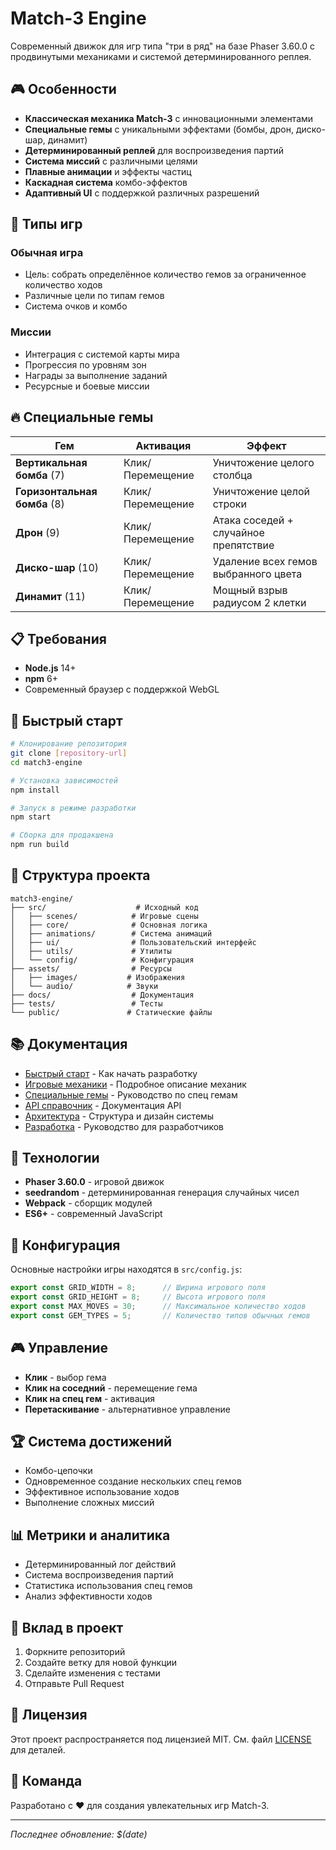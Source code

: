 # Match-3 Engine

Современный движок для игр типа "три в ряд" на базе Phaser 3.60.0 с продвинутыми механиками и системой детерминированного реплея.

## 🎮 Особенности

- **Классическая механика Match-3** с инновационными элементами
- **Специальные гемы** с уникальными эффектами (бомбы, дрон, диско-шар, динамит)
- **Детерминированный реплей** для воспроизведения партий
- **Система миссий** с различными целями
- **Плавные анимации** и эффекты частиц
- **Каскадная система** комбо-эффектов
- **Адаптивный UI** с поддержкой различных разрешений

## 🎯 Типы игр

### Обычная игра
- Цель: собрать определённое количество гемов за ограниченное количество ходов
- Различные цели по типам гемов
- Система очков и комбо

### Миссии
- Интеграция с системой карты мира
- Прогрессия по уровням зон
- Награды за выполнение заданий
- Ресурсные и боевые миссии

## 🔥 Специальные гемы

| Гем | Активация | Эффект |
|-----|-----------|---------|
| **Вертикальная бомба** (7) | Клик/Перемещение | Уничтожение целого столбца |
| **Горизонтальная бомба** (8) | Клик/Перемещение | Уничтожение целой строки |
| **Дрон** (9) | Клик/Перемещение | Атака соседей + случайное препятствие |
| **Диско-шар** (10) | Клик/Перемещение | Удаление всех гемов выбранного цвета |
| **Динамит** (11) | Клик/Перемещение | Мощный взрыв радиусом 2 клетки |

## 📋 Требования

- **Node.js** 14+ 
- **npm** 6+
- Современный браузер с поддержкой WebGL

## 🚀 Быстрый старт

```bash
# Клонирование репозитория
git clone [repository-url]
cd match3-engine

# Установка зависимостей
npm install

# Запуск в режиме разработки
npm start

# Сборка для продакшена
npm run build
```

## 📁 Структура проекта

```
match3-engine/
├── src/                    # Исходный код
│   ├── scenes/            # Игровые сцены
│   ├── core/              # Основная логика
│   ├── animations/        # Система анимаций
│   ├── ui/                # Пользовательский интерфейс
│   ├── utils/             # Утилиты
│   └── config/            # Конфигурация
├── assets/                # Ресурсы
│   ├── images/           # Изображения
│   └── audio/            # Звуки
├── docs/                  # Документация
├── tests/                 # Тесты
└── public/               # Статические файлы
```

## 📚 Документация

- [Быстрый старт](GETTING_STARTED.md) - Как начать разработку
- [Игровые механики](GAME_MECHANICS.md) - Подробное описание механик
- [Специальные гемы](SPECIAL_GEMS.md) - Руководство по спец гемам
- [API справочник](API_REFERENCE.md) - Документация API
- [Архитектура](ARCHITECTURE.md) - Структура и дизайн системы
- [Разработка](DEVELOPMENT.md) - Руководство для разработчиков

## 🎨 Технологии

- **Phaser 3.60.0** - игровой движок
- **seedrandom** - детерминированная генерация случайных чисел
- **Webpack** - сборщик модулей
- **ES6+** - современный JavaScript

## 🔧 Конфигурация

Основные настройки игры находятся в `src/config.js`:

```javascript
export const GRID_WIDTH = 8;      // Ширина игрового поля
export const GRID_HEIGHT = 8;     // Высота игрового поля
export const MAX_MOVES = 30;      // Максимальное количество ходов
export const GEM_TYPES = 5;       // Количество типов обычных гемов
```

## 🎮 Управление

- **Клик** - выбор гема
- **Клик на соседний** - перемещение гема
- **Клик на спец гем** - активация
- **Перетаскивание** - альтернативное управление

## 🏆 Система достижений

- Комбо-цепочки
- Одновременное создание нескольких спец гемов
- Эффективное использование ходов
- Выполнение сложных миссий

## 📊 Метрики и аналитика

- Детерминированный лог действий
- Система воспроизведения партий
- Статистика использования спец гемов
- Анализ эффективности ходов

## 🤝 Вклад в проект

1. Форкните репозиторий
2. Создайте ветку для новой функции
3. Сделайте изменения с тестами
4. Отправьте Pull Request

## 📝 Лицензия

Этот проект распространяется под лицензией MIT. См. файл [LICENSE](../LICENSE) для деталей.

## 👥 Команда

Разработано с ❤️ для создания увлекательных игр Match-3.

---

*Последнее обновление: $(date)* 